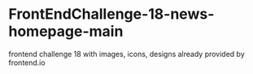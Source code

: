 # FrontEndChallenge-18-news-homepage-main
frontend challenge 18 with images, icons, designs already provided by frontend.io 
